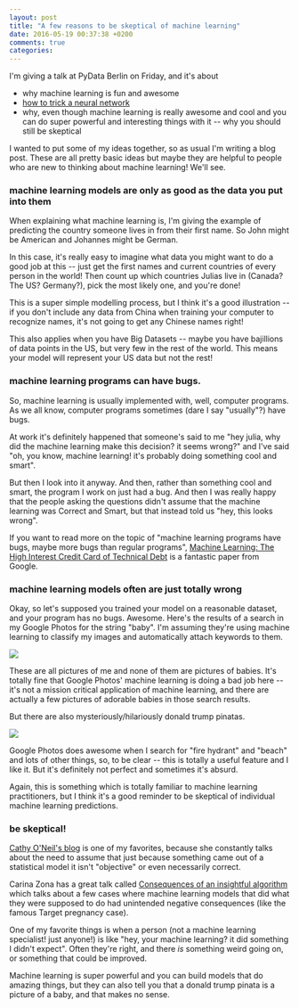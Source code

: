 ```yaml
---
layout: post
title: "A few reasons to be skeptical of machine learning"
date: 2016-05-19 00:37:38 +0200
comments: true
categories: 
---
```


I'm giving a talk at PyData Berlin on Friday, and it's about

* why machine learning is fun and awesome
* [how to trick a neural network](https://codewords.recurse.com/issues/five/why-do-neural-networks-think-a-panda-is-a-vulture)
* why, even though machine learning is really awesome and cool and you can do super powerful and interesting things with it -- why you should still be skeptical

I wanted to put some of my ideas together, so as usual I'm writing a blog post. These are all pretty basic ideas but maybe they are helpful to people who are new to thinking about machine learning! We'll see.

### machine learning models are only as good as the data you put into them

When explaining what machine learning is, I'm giving the example of predicting the country someone lives in from their first name. So John might be American and Johannes might be German.

In this case, it's really easy to imagine what data you might want to do a good job at this -- just get the first names and current countries of every person in the world! Then count up which countries Julias live in (Canada? The US? Germany?), pick the most likely one, and you're done!

This is a super simple modelling process, but I think it's a good illustration -- if you don't include any data from China when training your computer to recognize names, it's not going to get any Chinese names right!

This also applies when you have Big Datasets -- maybe you have bajillions of data points in the US, but very few in the rest of the world. This means your model will represent your US data but not the rest!

### machine learning programs can have bugs.

So, machine learning is usually implemented with, well, computer programs. As we all know, computer programs sometimes (dare I say "usually"?) have bugs. 

At work it's definitely happened that someone's said to me "hey julia, why did the machine learning make this decision? it seems wrong?" and I've said "oh, you know, machine learning! it's probably doing something cool and smart".

But then I look into it anyway. And then, rather than something cool and smart, the program I work on just had a bug. And then I was really happy that the people asking the questions didn't assume that the machine learning was Correct and Smart, but that instead told us "hey, this looks wrong".

If you want to read more on the topic of "machine learning programs have bugs, maybe more bugs than regular programs", [Machine Learning: The High Interest Credit Card of Technical Debt](http://research.google.com/pubs/pub43146.html) is a fantastic paper from Google.

### machine learning models often are just totally wrong

Okay, so let's supposed you trained your model on a reasonable dataset, and your program has no bugs. Awesome. Here's the results of a search in my Google Photos for the string "baby". I'm assuming they're using machine learning to classify my images and automatically attach keywords to them.

<img src="/images/baby.png">

These are all pictures of me and none of them are pictures of babies. It's totally fine that Google Photos' machine learning is doing a bad job here -- it's not a mission critical application of machine learning, and there are actually a few pictures of adorable babies in those search results.

But there are also mysteriously/hilariously donald trump pinatas.

<img src="/images/donald-trump-pinata.png">

Google Photos does awesome when I search for "fire hydrant" and "beach" and lots of other things, so, to be clear -- this is totally a useful feature and I like it. But it's definitely not perfect and sometimes it's absurd.

Again, this is something which is totally familiar to machine learning practitioners, but I think it's a good reminder to be skeptical of individual machine learning predictions.


### be skeptical!

[Cathy O'Neil's blog](https://mathbabe.org) is one of my favorites, because she constantly talks about the need to assume that just because something came out of a statistical model it isn't "objective" or even necessarily correct.

Carina Zona has a great talk called [Consequences of an insightful algorithm](http://www.slideshare.net/cczona/consequences-of-an-insightful-algorithm) which talks about a few cases where machine learning models that did what they were supposed to do had unintended negative consequences (like the famous Target pregnancy case).

One of my favorite things is when a person (not a machine learning specialist! just anyone!) is like "hey, your machine learning? it did something I didn't expect". Often they're right, and there *is* something weird going on, or something that could be improved.

Machine learning is super powerful and you can build models that do amazing things, but they can also tell you that a donald trump pinata is a picture of a baby, and that makes no sense.